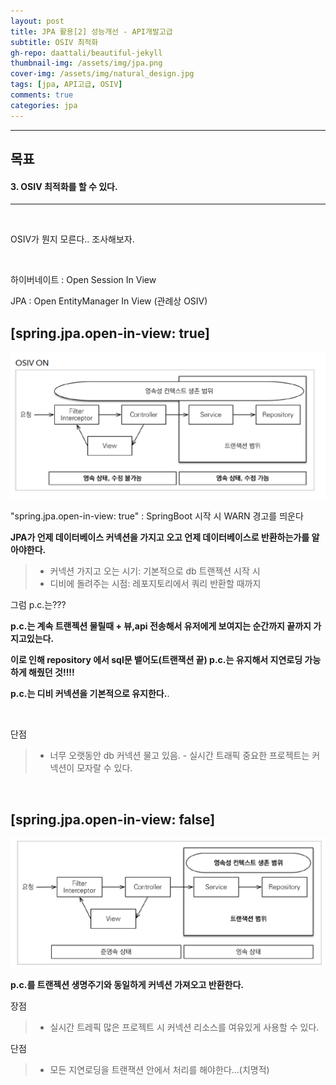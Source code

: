 ```yaml
---
layout: post
title: JPA 활용[2] 성능개선 - API개발고급
subtitle: OSIV 최적화
gh-repo: daattali/beautiful-jekyll
thumbnail-img: /assets/img/jpa.png
cover-img: /assets/img/natural_design.jpg
tags: [jpa, API고급, OSIV]
comments: true
categories: jpa
---
```


___
## 목표

#### 3. OSIV 최적화를 할 수 있다.
___

<br/>

OSIV가 뭔지 모른다.. 조사해보자.

<br/>

하이버네이트 : Open Session In View

JPA : Open EntityManager In View (관례상 OSIV)



## [spring.jpa.open-in-view: true]

![OSIV_ON](/assets/img/jpaExercise2/OSIV_ON.png)

"spring.jpa.open-in-view: true" : SpringBoot 시작 시 WARN 경고를 띄운다

<strong>JPA가 언제 데이터베이스 커넥션을 가지고 오고 언제 데이터베이스로 반환하는가를 알아야한다.</strong>

> - 커넥션 가지고 오는 시기: 기본적으로 db 트랜젝션 시작 시
> - 디비에 돌려주는 시점: 레포지토리에서 쿼리 반환할 때까지

그럼 p.c.는???

<strong>p.c.는 계속 트랜젝션 물릴때 + 뷰,api 전송해서 유저에게 보여지는 순간까지 끝까지 가지고있는다.

이로 인해 repository 에서 sql문 뱉어도(트랜잭션 끝) p.c.는 유지해서 지연로딩 가능하게 해줬던 것!!!!

p.c.는 디비 커넥션을 기본적으로 유지한다.</strong>.

<br/>

단점

> - 너무 오랫동안 db 커넥션 물고 있음. - 실시간 트래픽 중요한 프로젝트는 커넥션이 모자랄 수 있다.

<br/>

## [spring.jpa.open-in-view: false]

![OSIV_ON](/assets/img/jpaExercise2/OSIV_OFF.png)

<strong>p.c.를 트랜젝션 생명주기와 동일하게 커넥션 가져오고 반환한다.</strong>

장점

> - 실시간 트레픽 많은 프로젝트 시 커넥션 리소스를 여유있게 사용할 수 있다.


단점

> - 모든 지연로딩을 트랜잭션 안에서 처리를 해야한다...(치명적)

